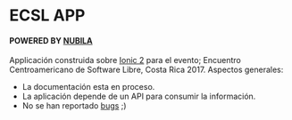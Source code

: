 # ECSL APP
#### POWERED BY  [NUBILA](https://nubila.tech) 

Applicación construida sobre [Ionic 2](https://ionicframework.com/docs/) para el evento; Encuentro Centroamericano de Software Libre, Costa Rica 2017.
Aspectos generales:

  - La documentación esta en proceso.
  - La aplicación depende de un API para consumir la información.
  - No se han reportado [bugs](http://i.imgur.com/HTisMpC.jpg) ;)